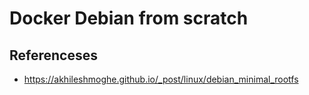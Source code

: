 # Docker Debian from scratch

## Referenceses
- https://akhileshmoghe.github.io/_post/linux/debian_minimal_rootfs